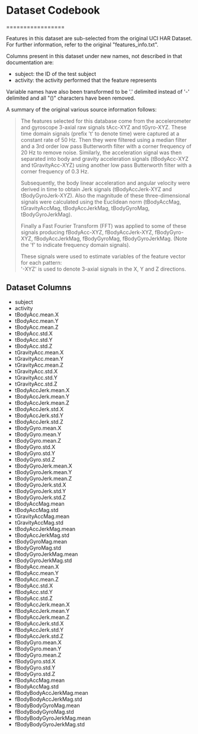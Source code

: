 # Dataset Codebook
=================

Features in this dataset are sub-selected from the original UCI HAR Dataset. For further information, refer to the original "features_info.txt".

Columns present in this dataset under new names, not described in that documentation are:

- subject: the ID of the test subject
- activity: the activity performed that the feature represents

Variable names have also been transformed to be '.' delimited instead of '-' delimited and all "()" characters have been removed.

A summary of the original various source information follows:

> The features selected for this database come from the accelerometer and gyroscope 3-axial raw signals tAcc-XYZ and tGyro-XYZ. These time domain signals (prefix 't' to denote time) were captured at a constant rate of 50 Hz. Then they were filtered using a median filter and a 3rd order low pass Butterworth filter with a corner frequency of 20 Hz to remove noise. Similarly, the acceleration signal was then separated into body and gravity acceleration signals (tBodyAcc-XYZ and tGravityAcc-XYZ) using another low pass Butterworth filter with a corner frequency of 0.3 Hz. 
>
> Subsequently, the body linear acceleration and angular velocity were derived in time to obtain Jerk signals (tBodyAccJerk-XYZ and tBodyGyroJerk-XYZ). Also the magnitude of these three-dimensional signals were calculated using the Euclidean norm (tBodyAccMag, tGravityAccMag, tBodyAccJerkMag, tBodyGyroMag, tBodyGyroJerkMag). 
>
>Finally a Fast Fourier Transform (FFT) was applied to some of these signals producing fBodyAcc-XYZ, fBodyAccJerk-XYZ, fBodyGyro-XYZ, fBodyAccJerkMag, fBodyGyroMag, fBodyGyroJerkMag. (Note the 'f' to indicate frequency domain signals). 
>
>These signals were used to estimate variables of the feature vector for each pattern:  
'-XYZ' is used to denote 3-axial signals in the X, Y and Z directions.

## Dataset Columns

- subject
- activity
- tBodyAcc.mean.X
- tBodyAcc.mean.Y
- tBodyAcc.mean.Z
- tBodyAcc.std.X
- tBodyAcc.std.Y
- tBodyAcc.std.Z
- tGravityAcc.mean.X
- tGravityAcc.mean.Y
- tGravityAcc.mean.Z
- tGravityAcc.std.X
- tGravityAcc.std.Y
- tGravityAcc.std.Z
- tBodyAccJerk.mean.X
- tBodyAccJerk.mean.Y
- tBodyAccJerk.mean.Z
- tBodyAccJerk.std.X
- tBodyAccJerk.std.Y
- tBodyAccJerk.std.Z
- tBodyGyro.mean.X
- tBodyGyro.mean.Y
- tBodyGyro.mean.Z
- tBodyGyro.std.X
- tBodyGyro.std.Y
- tBodyGyro.std.Z
- tBodyGyroJerk.mean.X
- tBodyGyroJerk.mean.Y
- tBodyGyroJerk.mean.Z
- tBodyGyroJerk.std.X
- tBodyGyroJerk.std.Y
- tBodyGyroJerk.std.Z
- tBodyAccMag.mean
- tBodyAccMag.std
- tGravityAccMag.mean
- tGravityAccMag.std
- tBodyAccJerkMag.mean
- tBodyAccJerkMag.std
- tBodyGyroMag.mean
- tBodyGyroMag.std
- tBodyGyroJerkMag.mean
- tBodyGyroJerkMag.std
- fBodyAcc.mean.X
- fBodyAcc.mean.Y
- fBodyAcc.mean.Z
- fBodyAcc.std.X
- fBodyAcc.std.Y
- fBodyAcc.std.Z
- fBodyAccJerk.mean.X
- fBodyAccJerk.mean.Y
- fBodyAccJerk.mean.Z
- fBodyAccJerk.std.X
- fBodyAccJerk.std.Y
- fBodyAccJerk.std.Z
- fBodyGyro.mean.X
- fBodyGyro.mean.Y
- fBodyGyro.mean.Z
- fBodyGyro.std.X
- fBodyGyro.std.Y
- fBodyGyro.std.Z
- fBodyAccMag.mean
- fBodyAccMag.std
- fBodyBodyAccJerkMag.mean
- fBodyBodyAccJerkMag.std
- fBodyBodyGyroMag.mean
- fBodyBodyGyroMag.std
- fBodyBodyGyroJerkMag.mean
- fBodyBodyGyroJerkMag.std
